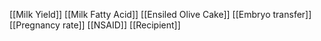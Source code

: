 [[Milk Yield]]
[[Milk Fatty Acid]]
[[Ensiled Olive Cake]]
[[Embryo transfer]]
[[Pregnancy rate]]
[[NSAID]]
[[Recipient]]
